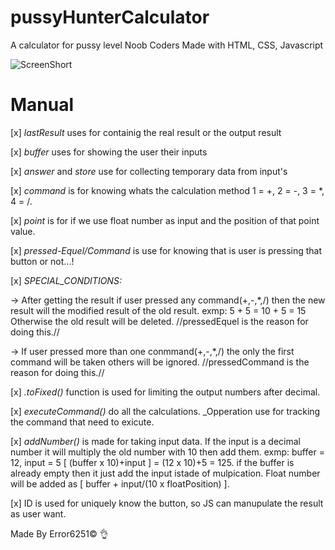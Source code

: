 # pussyHunterCalculator
A calculator for pussy level Noob Coders
Made with HTML, CSS, Javascript

![ScreenShort](https://github.com/Error6251/pussyHunterCalculator/blob/master/asset/Capture.PNG)

# Manual

[x] *lastResult* uses for containig the real result or the output result

[x] *buffer* uses for showing the user their inputs

[x] *answer* and *store* use for collecting temporary data from input's

[x] *command* is for knowing whats the calculation method 1 = +, 2 = -, 3 = *, 4 = /.

[x] *point* is for if we use float number as input and the position of that point value.

[x] *pressed-Equel/Command* is use for knowing that is user is pressing that button or not...!

[x] *SPECIAL_CONDITIONS:*

-> After getting the result if user pressed any command(+,-,*,/) then the new result will the modified result of the old result. exmp: 5 + 5 = 10 + 5 = 15 Otherwise the old result will be deleted. //pressedEquel is the reason for doing this.//

-> If user pressed more than one conmmand(+,-,*,/) the only the first command will be taken others will be ignored. //pressedCommand is the reason for doing this.//

[x] *.toFixed()* function is used for limiting the output numbers after decimal.

[x] *executeCommand()* do all the calculations. _Opperation use for tracking the command that need to exicute.

[x] *addNumber()* is made for taking input data. If the input is a decimal number it will multiply the old number with 10 then add them. exmp: buffer = 12, input = 5 [ (buffer x 10)+input ] = (12 x 10)+5 = 125. if the buffer is already empty then it just add the input istade of mulpication. Float number will be added as [ buffer + input/(10 x floatPosition) ].

[x] ID is used for uniquely know the button, so JS can manupulate the result as user want.

Made By Error6251© 👌